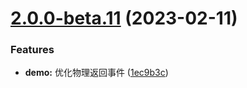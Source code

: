 # [2.0.0-beta.11](https://github.com/WorkPlusFE/js-sdk/compare/v2.0.0-beta.10...v2.0.0-beta.11) (2023-02-11)


### Features

* **demo:** 优化物理返回事件 ([1ec9b3c](https://github.com/WorkPlusFE/js-sdk/commit/1ec9b3c734c6ca6fa605e9f6c84f965c79cbfb6b))



